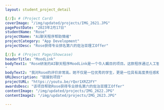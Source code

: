 ```yaml
---
layout: student_project_detail

[//]: # (Project Card)
coverImage: "/img/updated/projects/IMG_2621.JPG"
pagePostDate: "2023年2月17日"
studentName: "Rose"
projectName: "Ai聊天程序帮助情绪"
projectCategory: "App Development"
projectDesc: "Rose获得专业排名第六的佐治亚理工Offer"

[//]: # (Project Page/Showcase)
headerTitle: "MoodLink"
bodyText1: "Rose研发的AI聊天程序MoodLink是一个令人瞩目的项目。这款程序通过人工智能技术，帮助人们缓解抑郁情绪，推动积极心理学的发展。在社会日益重视心理健康的今天，Rose运用技术手段为这一领域做出了贡献，这足以显示她的视野开阔，富有同情心，致力于使用她的技术才能去改善人们的生活
"
bodyText2: "我对Rose的评价非常高。她不仅是一位优秀的学生，更是一位具有高度责任感和社会意识的年轻科学家。她的才华和坚韧精神使她在未来有着无限可能。我期待看到她在佐治亚理工大学以及未来的职业生涯中创造更多的成就，为科技与社会做出更大的贡献。"
URLDescription: "链接到项目"
projectURL: "https://youtu.be/rQxr1XRZ2FY"
awardsDesc: "该项目帮助Rose获得专业排名第六的佐治亚理工Offer"
contentImage: "/img/updated/projects/IMG_2622.JPG"
contentImage2: "/img/updated/projects/IMG_2623.JPG"

---
```

